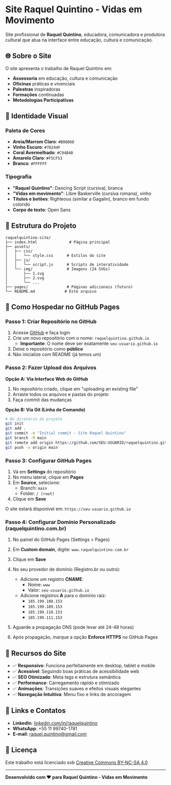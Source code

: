 # Site Raquel Quintino - Vidas em Movimento

Site profissional de **Raquel Quintino**, educadora, comunicadora e produtora cultural que atua na interface entre educação, cultura e comunicação.

## 🌐 Sobre o Site

O site apresenta o trabalho de Raquel Quintino em:
- **Assessoria** em educação, cultura e comunicação
- **Oficinas** práticas e vivenciais
- **Palestras** inspiradoras
- **Formações** continuadas
- **Metodologias Participativas**

## 🎨 Identidade Visual

### Paleta de Cores
- **Areia/Marrom Claro**: `#B98D6D`
- **Vinho Escuro**: `#7D244F`
- **Coral Avermelhado**: `#C94B4B`
- **Amarelo Claro**: `#F5CF53`
- **Branco**: `#FFFFFF`

### Tipografia
- **"Raquel Quintino"**: Dancing Script (cursiva), branca
- **"Vidas em movimento"**: Libre Baskerville (cursiva romana), vinho
- **Títulos e botões**: Righteous (similar a Gagalin), branco em fundo colorido
- **Corpo de texto**: Open Sans

## 📁 Estrutura do Projeto

```
raquelquintino-site/
├── index.html              # Página principal
├── assets/
│   ├── css/
│   │   └── style.css      # Estilos do site
│   ├── js/
│   │   └── script.js      # Scripts de interatividade
│   └── img/               # Imagens (24 SVGs)
│       ├── 1.svg
│       ├── 2.svg
│       └── ...
├── pages/                 # Páginas adicionais (futuro)
└── README.md             # Este arquivo
```

## 🚀 Como Hospedar no GitHub Pages

### Passo 1: Criar Repositório no GitHub

1. Acesse [GitHub](https://github.com) e faça login
2. Crie um novo repositório com o nome: `raquelquintino.github.io`
   - **Importante**: O nome deve ser exatamente `seu-usuario.github.io`
3. Deixe o repositório como **público**
4. Não inicialize com README (já temos um)

### Passo 2: Fazer Upload dos Arquivos

**Opção A: Via Interface Web do GitHub**
1. No repositório criado, clique em "uploading an existing file"
2. Arraste todos os arquivos e pastas do projeto
3. Faça commit das mudanças

**Opção B: Via Git (Linha de Comando)**
```bash
# No diretório do projeto
git init
git add .
git commit -m "Initial commit - Site Raquel Quintino"
git branch -M main
git remote add origin https://github.com/SEU-USUARIO/raquelquintino.github.io.git
git push -u origin main
```

### Passo 3: Configurar GitHub Pages

1. Vá em **Settings** do repositório
2. No menu lateral, clique em **Pages**
3. Em **Source**, selecione:
   - Branch: `main`
   - Folder: `/ (root)`
4. Clique em **Save**

O site estará disponível em: `https://seu-usuario.github.io`

### Passo 4: Configurar Domínio Personalizado (raquelquintino.com.br)

1. No painel do GitHub Pages (Settings > Pages)
2. Em **Custom domain**, digite: `www.raquelquintino.com.br`
3. Clique em **Save**

4. No seu provedor de domínio (Registro.br ou outro):
   - Adicione um registro **CNAME**:
     - Nome: `www`
     - Valor: `seu-usuario.github.io`
   - Adicione registros **A** para o domínio raiz:
     - `185.199.108.153`
     - `185.199.109.153`
     - `185.199.110.153`
     - `185.199.111.153`

5. Aguarde a propagação DNS (pode levar até 24-48 horas)

6. Após propagação, marque a opção **Enforce HTTPS** no GitHub Pages

## 📱 Recursos do Site

- ✅ **Responsivo**: Funciona perfeitamente em desktop, tablet e mobile
- ✅ **Acessível**: Seguindo boas práticas de acessibilidade web
- ✅ **SEO Otimizado**: Meta tags e estrutura semântica
- ✅ **Performance**: Carregamento rápido e otimizado
- ✅ **Animações**: Transições suaves e efeitos visuais elegantes
- ✅ **Navegação Intuitiva**: Menu fixo e links de ancoragem

## 🔗 Links e Contatos

- **LinkedIn**: [linkedin.com/in/raquelquintino](https://www.linkedin.com/in/raquelquintino)
- **WhatsApp**: +55 11 99740-1781
- **E-mail**: raquel.quintino@gmail.com

## 📄 Licença

Este trabalho está licenciado sob [Creative Commons BY-NC-SA 4.0](https://creativecommons.org/licenses/by-nc-sa/4.0/)

---

**Desenvolvido com ❤️ para Raquel Quintino - Vidas em Movimento**

